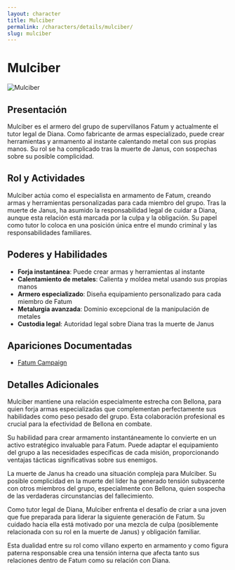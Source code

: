 ```yaml
---
layout: character
title: Mulciber
permalink: /characters/details/mulciber/
slug: mulciber
---
```


# Mulciber

<div class="character-photo">
  <img src="{{ site.baseurl }}/assets/img/characters/Mulcifer.jpg" alt="Mulciber" />
</div>

## Presentación
Mulciber es el armero del grupo de supervillanos Fatum y actualmente el tutor legal de Diana. Como fabricante de armas especializado, puede crear herramientas y armamento al instante calentando metal con sus propias manos. Su rol se ha complicado tras la muerte de Janus, con sospechas sobre su posible complicidad.

## Rol y Actividades
Mulciber actúa como el especialista en armamento de Fatum, creando armas y herramientas personalizadas para cada miembro del grupo. Tras la muerte de Janus, ha asumido la responsabilidad legal de cuidar a Diana, aunque esta relación está marcada por la culpa y la obligación. Su papel como tutor lo coloca en una posición única entre el mundo criminal y las responsabilidades familiares.

## Poderes y Habilidades
- **Forja instantánea**: Puede crear armas y herramientas al instante
- **Calentamiento de metales**: Calienta y moldea metal usando sus propias manos
- **Armero especializado**: Diseña equipamiento personalizado para cada miembro de Fatum
- **Metalurgia avanzada**: Dominio excepcional de la manipulación de metales
- **Custodia legal**: Autoridad legal sobre Diana tras la muerte de Janus

## Apariciones Documentadas
- [Fatum Campaign](../../campaigns/fatum/fatum.md)

## Detalles Adicionales
Mulciber mantiene una relación especialmente estrecha con Bellona, para quien forja armas especializadas que complementan perfectamente sus habilidades como peso pesado del grupo. Esta colaboración profesional es crucial para la efectividad de Bellona en combate.

Su habilidad para crear armamento instantáneamente lo convierte en un activo estratégico invaluable para Fatum. Puede adaptar el equipamiento del grupo a las necesidades específicas de cada misión, proporcionando ventajas tácticas significativas sobre sus enemigos.

La muerte de Janus ha creado una situación compleja para Mulciber. Su posible complicidad en la muerte del líder ha generado tensión subyacente con otros miembros del grupo, especialmente con Bellona, quien sospecha de las verdaderas circunstancias del fallecimiento.

Como tutor legal de Diana, Mulciber enfrenta el desafío de criar a una joven que fue preparada para liderar la siguiente generación de Fatum. Su cuidado hacia ella está motivado por una mezcla de culpa (posiblemente relacionada con su rol en la muerte de Janus) y obligación familiar.

Esta dualidad entre su rol como villano experto en armamento y como figura paterna responsable crea una tensión interna que afecta tanto sus relaciones dentro de Fatum como su relación con Diana.
